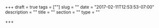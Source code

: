 +++
draft = true
tags = [""]
slug = ""
date = "2017-02-11T12:53:53-07:00"
description = ""
title = ""
section = ""
type = ""

+++

